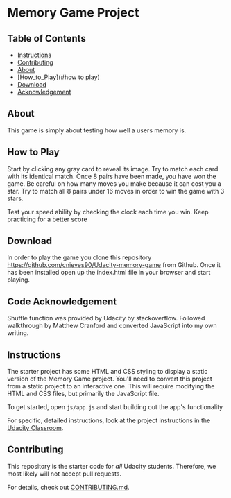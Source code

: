 # Memory Game Project

## Table of Contents

* [Instructions](#instructions)
* [Contributing](#contributing)
* [About](#about)
* [How_to_Play](#how to play)
* [Download](#download)
* [Acknowledgement](#acknowledgement)


## About

This game is simply about testing how well a users memory is.

## How to Play

Start by clicking any gray card to reveal its image. Try to match each card with its identical match.
Once 8 pairs have been made, you have won the game. Be careful on how many moves you make because it
can cost you a star. Try to match all 8 pairs under 16 moves in order to win the game with 3 stars.

Test your speed ability by checking the clock each time you win. Keep practicing for a better score

## Download

In order to play the game you clone this repository https://github.com/cnieves90/Udacity-memory-game from Github. Once it has been installed open up the index.html file in your browser and start playing.

## Code Acknowledgement

Shuffle function was provided by Udacity by stackoverflow. Followed walkthrough by Matthew Cranford and converted JavaScript into my own writing.

## Instructions

The starter project has some HTML and CSS styling to display a static version of the Memory Game project. You'll need to convert this project from a static project to an interactive one. This will require modifying the HTML and CSS files, but primarily the JavaScript file.

To get started, open `js/app.js` and start building out the app's functionality

For specific, detailed instructions, look at the project instructions in the [Udacity Classroom](https://classroom.udacity.com/me).

## Contributing

This repository is the starter code for _all_ Udacity students. Therefore, we most likely will not accept pull requests.

For details, check out [CONTRIBUTING.md](CONTRIBUTING.md).

